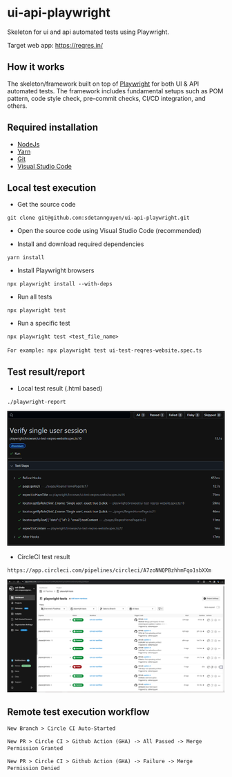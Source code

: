 # ui-api-playwright
Skeleton for ui and api automated tests using Playwright.

Target web app: https://reqres.in/

## How it works

The skeleton/framework built on top of [Playwright](https://playwright.dev/) for both UI & API automated tests. The framework includes fundamental setups such as POM pattern, code style check, pre-commit checks, CI/CD integration, and others.

## Required installation

- [NodeJs](https://nodejs.org/en/download)
- [Yarn](https://classic.yarnpkg.com/lang/en/docs/install/#windows-stable)
- [Git](https://git-scm.com/)
- [Visual Studio Code](https://code.visualstudio.com/download)

## Local test execution

- Get the source code
```
git clone git@github.com:sdetannguyen/ui-api-playwright.git
```
-  Open the source code using Visual Studio Code (recommended)

- Install and download required dependencies 

```
yarn install
```

- Install Playwright browsers

```
npx playwright install --with-deps
```

- Run all tests 

```
npx playwright test
```

- Run a specific test

```
npx playwright test <test_file_name> 

For example: npx playwright test ui-test-reqres-website.spec.ts
```

## Test result/report

- Local test result (.html based)

```
./playwright-report
```
![local report](/images/local-report.png)
- CircleCI test result
```
https://app.circleci.com/pipelines/circleci/A7zoNNQPBzhhmFqo1sbXXm
```
![remote report](/images/remote-report.png)

## Remote test execution workflow
```
New Branch > Circle CI Auto-Started
```

```
New PR > Circle CI > Github Action (GHA) -> All Passed -> Merge Permission Granted
```
```
New PR > Circle CI > Github Action (GHA) -> Failure -> Merge Permission Denied
```